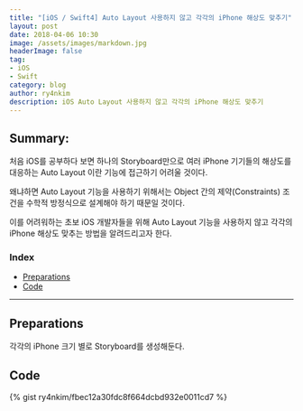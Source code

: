```yaml
---
title: "[iOS / Swift4] Auto Layout 사용하지 않고 각각의 iPhone 해상도 맞추기"
layout: post
date: 2018-04-06 10:30
image: /assets/images/markdown.jpg
headerImage: false
tag:
- iOS
- Swift
category: blog
author: ry4nkim
description: iOS Auto Layout 사용하지 않고 각각의 iPhone 해상도 맞추기
---
```


## Summary:

처음 iOS를 공부하다 보면 하나의 Storyboard만으로 여러 iPhone 기기들의 해상도를 대응하는 Auto Layout 이란 기능에 접근하기 어려울 것이다.

왜냐하면 Auto Layout 기능을 사용하기 위해서는 Object 간의 제약(Constraints) 조건을 수학적 방정식으로 설계해야 하기 때문일 것이다.

이를 어려워하는 초보 iOS 개발자들을 위해 Auto Layout 기능을 사용하지 않고 각각의 iPhone 해상도 맞추는 방법을 알려드리고자 한다.

### Index
- [Preparations](#preparations)
- [Code](#code)

---
## Preparations

각각의 iPhone 크기 별로 Storyboard를 생성해둔다.

## Code

{% gist ry4nkim/fbec12a30fdc8f664dcbd932e0011cd7 %}